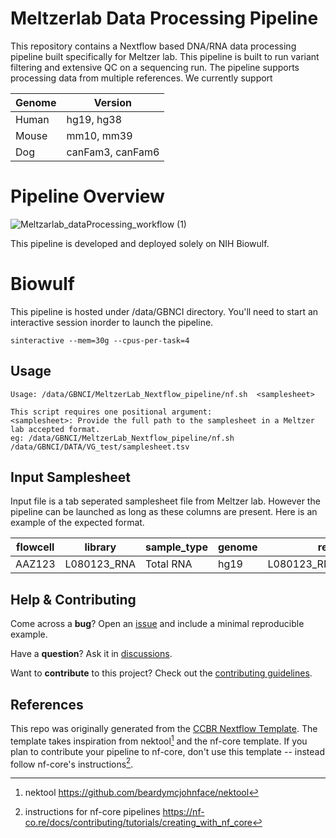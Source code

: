 # Meltzerlab Data Processing Pipeline

This repository contains a Nextflow based DNA/RNA data processing pipeline built specifically for Meltzer lab. This pipeline is built to run variant filtering and extensive QC on a sequencing run. The pipeline supports processing data from multiple references. We currently support

| Genome | Version          |
|--------|------------------|
| Human  | hg19, hg38       |
| Mouse  | mm10, mm39       |
| Dog    | canFam3, canFam6 |

# Pipeline Overview

![Meltzarlab_dataProcessing_workflow (1)](https://github.com/CCRGeneticsBranch/MeltzerLab_Nextflow_pipeline/assets/8798661/0b60bb1e-4770-41f1-90be-368cffd71cc9)


This pipeline is developed and deployed solely on NIH Biowulf.

# Biowulf

This pipeline is hosted under /data/GBNCI directory. You'll need to start an interactive session inorder to launch the pipeline.

` sinteractive --mem=30g --cpus-per-task=4 `

## Usage

```
Usage: /data/GBNCI/MeltzerLab_Nextflow_pipeline/nf.sh  <samplesheet> 
   
This script requires one positional argument:
<samplesheet>: Provide the full path to the samplesheet in a Meltzer lab accepted format.
eg: /data/GBNCI/MeltzerLab_Nextflow_pipeline/nf.sh /data/GBNCI/DATA/VG_test/samplesheet.tsv 

```

## Input Samplesheet

Input file is a tab seperated samplesheet file from Meltzer lab. However the pipeline can be launched as long as these columns are present.
Here is an example of the expected format.

| flowcell | library       | sample_type | genome | read1                   | read2                    | capture_targets             |
|----------|---------------|-------------|--------|-------------------------|--------------------------|-----------------------------|
| AAZ123   | L080123_RNA   | Total RNA   | hg19   | L080123_RNA_R1.fastq.gz | L080123_RNA_R1.fastq.gz | APC_TP53_BAC_KlenowBait   |


## Help & Contributing

Come across a **bug**? Open an [issue](https://github.com/CCBR/TOOL_NAME/issues) and include a minimal reproducible example.

Have a **question**? Ask it in [discussions](https://github.com/CCBR/TOOL_NAME/discussions).

Want to **contribute** to this project? Check out the [contributing guidelines](docs/CONTRIBUTING.md).

## References

This repo was originally generated from the [CCBR Nextflow Template](https://github.com/CCBR/CCBR_NextflowTemplate).
The template takes inspiration from nektool[^1] and the nf-core template.
If you plan to contribute your pipeline to nf-core, don't use this template -- instead follow nf-core's instructions[^2].

[^1]: nektool https://github.com/beardymcjohnface/nektool
[^2]: instructions for nf-core pipelines https://nf-co.re/docs/contributing/tutorials/creating_with_nf_core
